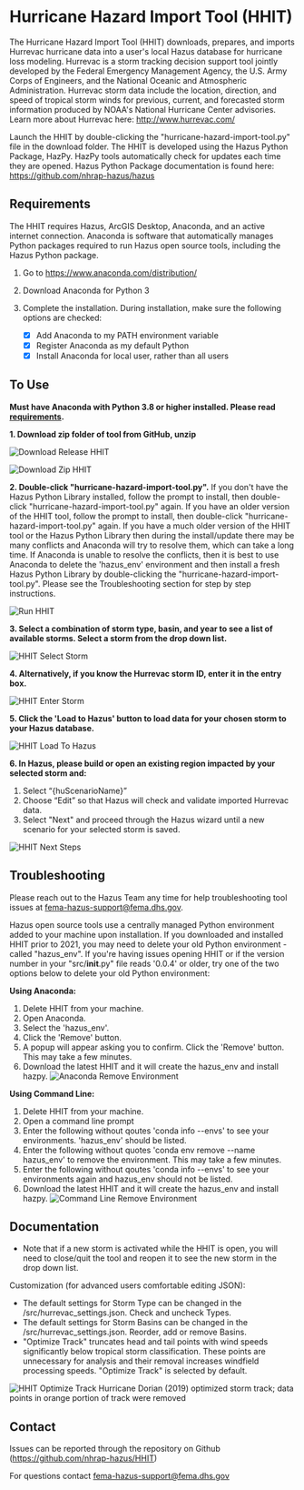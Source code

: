 # Hurricane Hazard Import Tool (HHIT)
The Hurricane Hazard Import Tool (HHIT) downloads, prepares, and imports Hurrevac hurricane data into a user's local Hazus database for hurricane loss modeling. Hurrevac is a storm tracking decision support tool jointly developed by the Federal Emergency Management Agency, the U.S. Army Corps of Engineers, and the National Oceanic and Atmospheric Administration. Hurrevac storm data include the location, direction, and speed of tropical storm winds for previous, current, and forecasted storm information produced by NOAA's National Hurricane Center advisories. Learn more about Hurrevac here: http://www.hurrevac.com/ 

Launch the HHIT by double-clicking the "hurricane-hazard-import-tool.py" file in the download folder. The HHIT is developed using the Hazus Python Package, HazPy. HazPy tools automatically check for updates each time they are opened. Hazus Python Package documentation is found here: https://github.com/nhrap-hazus/hazus

## Requirements

The HHIT requires Hazus, ArcGIS Desktop, Anaconda, and an active internet connection. Anaconda is software that automatically manages Python packages required to run Hazus open source tools, including the Hazus Python package.

1. Go to https://www.anaconda.com/distribution/

2. Download Anaconda for Python 3

3. Complete the installation. During installation, make sure the following options are checked:

   - [x] Add Anaconda to my PATH environment variable
   - [x] Register Anaconda as my default Python
   - [x] Install Anaconda for local user, rather than all users

## To Use

**Must have Anaconda with Python 3.8 or higher installed. Please read [requirements](#requirements).**

**1. Download zip folder of tool from GitHub, unzip**

![Download Release HHIT](Python_env/assets/images/DownloadReleaseHHIT.jpg "Download Release HHIT") 

![Download Zip HHIT](Python_env/assets/images/DownloadZipHHIT.jpg "Download Zip HHIT") 

**2. Double-click "hurricane-hazard-import-tool.py".** If you don't have the Hazus Python Library installed, follow the prompt to install, then double-click "hurricane-hazard-import-tool.py" again. If you have an older version of the HHIT tool, follow the prompt to install, then double-click "hurricane-hazard-import-tool.py" again. If you have a much older version of the HHIT tool or the Hazus Python Library then during the install/update there may be many conflicts and Anaconda will try to resolve them, which can take a long time. If Anaconda is unable to resolve the conflicts, then it is best to use Anaconda to delete the 'hazus_env' environment and then install a fresh Hazus Python Library by double-clicking the "hurricane-hazard-import-tool.py". Please see the Troubleshooting section for step by step instructions.

![Run HHIT](Python_env/assets/images/RunHHIT.jpg "Run HHIT") 

**3. Select a combination of storm type, basin, and year to see a list of available storms. Select a storm from the drop down list.**

![HHIT Select Storm](Python_env/assets/images/SelectStorm.jpg "HHIT Select Storm")

**4. Alternatively, if you know the Hurrevac storm ID, enter it in the entry box.**

![HHIT Enter Storm](Python_env/assets/images/EnterStorm.jpg "HHIT Enter Storm")

**5. Click the 'Load to Hazus' button to load data for your chosen storm to your Hazus database.**

![HHIT Load To Hazus](Python_env/assets/images/LoadToHazus.jpg "HHIT Load To Hazus")

**6. In Hazus, please build or open an existing region impacted by your selected storm and:**
   1. Select “{huScenarioName}”
   2. Choose “Edit” so that Hazus will check and validate imported Hurrevac data.
   3. Select "Next" and proceed through the Hazus wizard until a new scenario for your selected storm is saved.

![HHIT Next Steps](Python_env/assets/images/NextSteps.png "HHIT Next Steps")

## Troubleshooting

Please reach out to the Hazus Team any time for help troubleshooting tool issues at fema-hazus-support@fema.dhs.gov.

Hazus open source tools use a centrally managed Python environment added to your machine upon installation. If you downloaded and installed HHIT prior to 2021, you may need to delete your old Python environment - called "hazus_env". If you're having issues opening HHIT or if the version number in your "src/__init__.py" file reads '0.0.4' or older, try one of the two options below to delete your old Python environment:


**Using Anaconda:**
1. Delete HHIT from your machine.
2. Open Anaconda.
3. Select the 'hazus_env'.
4. Click the 'Remove' button.
5. A popup will appear asking you to confirm. Click the 'Remove' button. This may take a few minutes.
6. Download the latest HHIT and it will create the hazus_env and install hazpy.
![Anaconda Remove Environment](Python_env/assets/images/AnacondaRemoveEnv.jpg "Anaconda Remove hazus_env")

**Using Command Line:**
1. Delete HHIT from your machine.
2. Open a command line prompt
3. Enter the following without qoutes 'conda info --envs' to see your environments. 'hazus_env' should be listed.
4. Enter the following without quotes 'conda env remove --name hazus_env' to remove the environment. This may take a few minutes.
5. Enter the following without qoutes 'conda info --envs' to see your environments again and hazus_env should not be listed.
6. Download the latest HHIT and it will create the hazus_env and install hazpy.
![Command Line Remove Environment](Python_env/assets/images/CommandLineRemoveEnv.jpg "Command Line Remove hazus_env")


## Documentation

- Note that if a new storm is activated while the HHIT is open, you will need to close/quit the tool and reopen it to see the new storm in the drop down list.

Customization (for advanced users comfortable editing JSON):
- The default settings for Storm Type can be changed in the /src/hurrevac_settings.json. Check and uncheck Types.
- The default settings for Storm Basins can be changed in the /src/hurrevac_settings.json. Reorder, add or remove Basins.
- "Optimize Track" truncates head and tail points with wind speeds significantly below tropical storm classification. These points are unnecessary for analysis and their removal increases windfield processing speeds. "Optimize Track" is selected by default.

![HHIT Optimize Track](Python_env/assets/images/Dorian2019OptimizedTrackComparison.JPG "HHIT Optimize Track")
Hurricane Dorian (2019) optimized storm track; data points in orange portion of track were removed

## Contact

Issues can be reported through the repository on Github (https://github.com/nhrap-hazus/HHIT)

For questions contact fema-hazus-support@fema.dhs.gov
